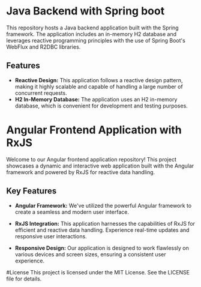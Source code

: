 # Java Backend with Spring boot

This repository hosts a Java backend application built with the Spring framework. The application includes an in-memory H2 database and leverages reactive programming principles with the use of Spring Boot's WebFlux and R2DBC libraries.

## Features

- **Reactive Design:** This application follows a reactive design pattern, making it highly scalable and capable of handling a large number of concurrent requests.
- **H2 In-Memory Database:** The application uses an H2 in-memory database, which is convenient for development and testing purposes.

# Angular Frontend Application with RxJS

Welcome to our Angular frontend application repository! This project showcases a dynamic and interactive web application built with the Angular framework and powered by RxJS for reactive data handling.

## Key Features

- **Angular Framework:** We've utilized the powerful Angular framework to create a seamless and modern user interface.

- **RxJS Integration:** This application harnesses the capabilities of RxJS for efficient and reactive data handling. Experience real-time updates and responsive user interactions.

- **Responsive Design:** Our application is designed to work flawlessly on various devices and screen sizes, ensuring a consistent user experience.

#License
This project is licensed under the MIT License. See the LICENSE file for details.
